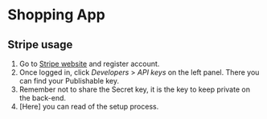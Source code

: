 # Shopping App

## Stripe usage

1. Go to [Stripe website]('https://stripe.com/en-bg') and register account.
2. Once logged in, click _Developers_ > _API keys_ on the left panel. There you can find your Publishable key.
3. Remember not to share the Secret key, it is the key to keep private on the back-end.
4. [Here] you can read of the setup process.
